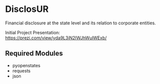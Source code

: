 # DisclosUR
Financial disclosure at the state level and its relation to corporate entities. 

Initial Project Presentation:
https://prezi.com/view/yda9L3iN2IWJhWulWExb/

## Required Modules
* pyopenstates
* requests
* json
